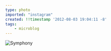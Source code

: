 ```yaml
---
type: photo
imported: "instagram"
created: !!timestamp '2012-08-03 19:04:11 -8'
tags:
    - microblog
---
```

![Symphony](/media/images/photos/2012/08/5184a6dd9ca319a79d49bc1df956f0b3.jpg)

